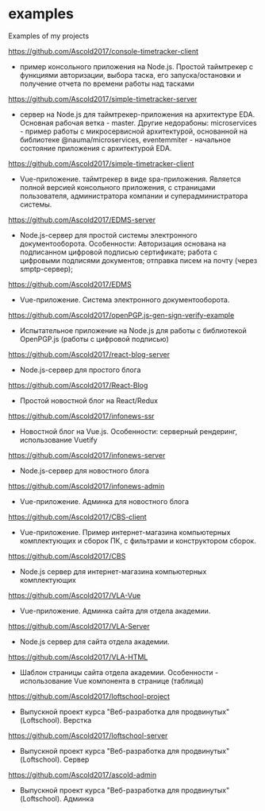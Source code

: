 # examples
Examples of my projects

https://github.com/Ascold2017/console-timetracker-client
- пример консольного приложения на Node.js. Простой таймтрекер с функциями авторизации, выбора таска, его запуска/остановки и получение отчета по времени работы над тасками

https://github.com/Ascold2017/simple-timetracker-server
- сервер на Node.js для таймтрекер-приложения на архитектуре EDA. Основная рабочая ветка - master. Другие недорабоны:
  microservices - пример работы с микросервисной архитектурой, основанной на библиотеке @nauma/microservices,
  eventemmiter - начальное состояние приложения с архитектурой EDA.
 
 https://github.com/Ascold2017/simple-timetracker-client
 - Vue-приложение. таймтрекер в виде spa-приложения. Является полной версией консольного приложения, с страницами пользователя, администратора компании и суперадминистратора системы.
 
 https://github.com/Ascold2017/EDMS-server
 - Node.js-сервер для простой системы электронного документооборота. Особенности:
 Авторизация основана на подписанном цифровой подписью сертификате;
 работа с цифровыми подписями документов;
 отправка писем на почту (через smptp-сервер);
 
 https://github.com/Ascold2017/EDMS
 - Vue-приложение. Система электронного документооборота.

https://github.com/Ascold2017/openPGP.js-gen-sign-verify-example
- Испытательное приложение на Node.js для работы с библиотекой OpenPGP.js (работы с цифровой подписью)

https://github.com/Ascold2017/react-blog-server
- Node.js-сервер для простого блога

https://github.com/Ascold2017/React-Blog
- Простой новостной блог на React/Redux

https://github.com/Ascold2017/infonews-ssr
- Новостной блог на Vue.js. Особенности: серверный рендеринг, использование Vuetify

https://github.com/Ascold2017/infonews-server
- Node.js-сервер для новостного блога

https://github.com/Ascold2017/infonews-admin
- Vue-приложение. Админка для новостного блога

https://github.com/Ascold2017/CBS-client
 - Vue-приложение. Пример интернет-магазина компьютерных комплектующих и сборок ПК, с фильтрами и конструктором сборок.

https://github.com/Ascold2017/CBS
- Node.js сервер для интернет-магазина компьютерных комплектующих

https://github.com/Ascold2017/VLA-Vue
- Vue-приложение. Админка сайта для отдела академии.

https://github.com/Ascold2017/VLA-Server
- Node.js сервер для сайта отдела академии.

https://github.com/Ascold2017/VLA-HTML
- Шаблон страницы сайта отдела академии. Особенности - использование Vue компонента в странице (таблица)

https://github.com/Ascold2017/loftschool-project
- Выпускной проект курса "Веб-разработка для продвинутых" (Loftschool). Верстка

https://github.com/Ascold2017/loftschool-server
- Выпускной проект курса "Веб-разработка для продвинутых" (Loftschool). Сервер

https://github.com/Ascold2017/ascold-admin
- Выпускной проект курса "Веб-разработка для продвинутых" (Loftschool). Админка
